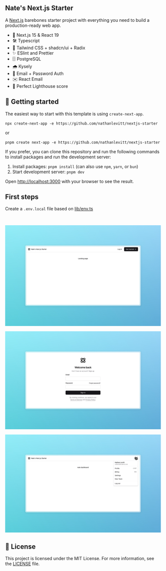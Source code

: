 ## Nate's Next.js Starter

A [Next.js](https://nextjs.org/) barebones starter project with everything you need to build a production-ready web app.

- 🚀 Next.js 15 & React 19
- 🛠️ Typescript
- 💅 Tailwind CSS + shadcn/ui + Radix
- ✨ ESlint and Prettier
- 🗄️ PostgreSQL
- 🌧️ Kysely
- 👤 Email + Password Auth
- ✉️ React Email
- 💯 Perfect Lighthouse score

## 🚀 Getting started

The easiest way to start with this template is using `create-next-app`.

```
npx create-next-app -e https://github.com/nathanlevitt/nextjs-starter
```

or

```
pnpm create next-app -e https://github.com/nathanlevitt/nextjs-starter
```

If you prefer, you can clone this repository and run the following commands to install packages and run the development server:

1. Install packages: `pnpm install` (can also use `npm`, `yarn`, or `bun`)
2. Start development server: `pnpm dev`

Open [http://localhost:3000](http://localhost:3000) with your browser to see the result.

## First steps

Create a `.env.local` file based on [lib/env.ts](lib/env.ts)

<br />

![Nate's Next.js Starter landing page](public/screenshots/landing.png)

![Nate's Next.js Starter sign in page](public/screenshots/sign-in.png)

![Nate's Next.js Starter dashboard page](public/screenshots/dashboard.png)

## 📜 License

This project is licensed under the MIT License. For more information, see the [LICENSE](LICENSE) file.

